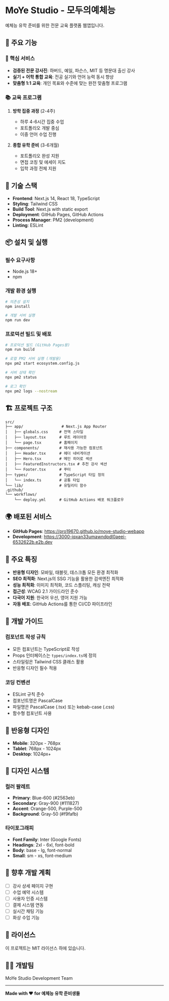 # MoYe Studio - 모두의예체능

예체능 유학 준비를 위한 전문 교육 플랫폼 웹앱입니다.

## 🎨 주요 기능

### 🎯 핵심 서비스
- **검증된 전문 강사진**: 하버드, 예일, 파슨스, MIT 등 명문대 출신 강사
- **실기 + 어학 통합 교육**: 전공 실기와 언어 능력 동시 향상
- **맞춤형 1:1 교육**: 개인 목표와 수준에 맞는 완전 맞춤형 프로그램

### 📚 교육 프로그램
1. **방학 집중 과정** (2-4주)
   - 하루 4-6시간 집중 수업
   - 포트폴리오 개발 중심
   - 이중 언어 수업 진행

2. **종합 유학 준비** (3-6개월)
   - 포트폴리오 완성 지원
   - 면접 코칭 및 에세이 지도
   - 입학 과정 전체 지원

## 🚀 기술 스택

- **Frontend**: Next.js 14, React 18, TypeScript
- **Styling**: Tailwind CSS
- **Build Tool**: Next.js with static export
- **Deployment**: GitHub Pages, GitHub Actions
- **Process Manager**: PM2 (development)
- **Linting**: ESLint

## 📦 설치 및 실행

### 필수 요구사항
- Node.js 18+ 
- npm

### 개발 환경 실행
```bash
# 의존성 설치
npm install

# 개발 서버 실행
npm run dev
```

### 프로덕션 빌드 및 배포
```bash
# 프로덕션 빌드 (GitHub Pages용)
npm run build

# 로컬 PM2 서버 실행 (개발용)
npx pm2 start ecosystem.config.js

# 서버 상태 확인
npx pm2 status

# 로그 확인
npx pm2 logs --nostream
```

## 🏗️ 프로젝트 구조

```
src/
├── app/                 # Next.js App Router
│   ├── globals.css     # 전역 스타일
│   ├── layout.tsx      # 루트 레이아웃
│   └── page.tsx        # 홈페이지
├── components/         # 재사용 가능한 컴포넌트
│   ├── Header.tsx      # 헤더 네비게이션
│   ├── Hero.tsx        # 메인 히어로 섹션
│   ├── FeaturedInstructors.tsx # 추천 강사 섹션
│   └── Footer.tsx      # 푸터
├── types/              # TypeScript 타입 정의
│   └── index.ts        # 공통 타입
└── lib/                # 유틸리티 함수
.github/
└── workflows/
    └── deploy.yml      # GitHub Actions 배포 워크플로우
```

## 🌍 배포된 서비스

- **GitHub Pages**: https://pro19670.github.io/moye-studio-webapp
- **Development**: https://3000-iqxan33umawndpdl0aeei-6532622b.e2b.dev

## 🎯 주요 특징

- **반응형 디자인**: 모바일, 태블릿, 데스크톱 모든 환경 최적화
- **SEO 최적화**: Next.js의 SSG 기능을 활용한 검색엔진 최적화
- **성능 최적화**: 이미지 최적화, 코드 스플리팅, 캐싱 전략
- **접근성**: WCAG 2.1 가이드라인 준수
- **다국어 지원**: 한국어 우선, 영어 지원 가능
- **자동 배포**: GitHub Actions를 통한 CI/CD 파이프라인

## 🔧 개발 가이드

### 컴포넌트 작성 규칙
- 모든 컴포넌트는 TypeScript로 작성
- Props 인터페이스는 `types/index.ts`에 정의
- 스타일링은 Tailwind CSS 클래스 활용
- 반응형 디자인 필수 적용

### 코딩 컨벤션
- ESLint 규칙 준수
- 컴포넌트명은 PascalCase
- 파일명은 PascalCase (.tsx) 또는 kebab-case (.css)
- 함수형 컴포넌트 사용

## 📱 반응형 디자인

- **Mobile**: 320px - 768px
- **Tablet**: 768px - 1024px  
- **Desktop**: 1024px+

## 🎨 디자인 시스템

### 컬러 팔레트
- **Primary**: Blue-600 (#2563eb)
- **Secondary**: Gray-900 (#111827)
- **Accent**: Orange-500, Purple-500
- **Background**: Gray-50 (#f9fafb)

### 타이포그래피
- **Font Family**: Inter (Google Fonts)
- **Headings**: 2xl - 6xl, font-bold
- **Body**: base - lg, font-normal
- **Small**: sm - xs, font-medium

## 🚀 향후 개발 계획

- [ ] 강사 상세 페이지 구현
- [ ] 수업 예약 시스템
- [ ] 사용자 인증 시스템
- [ ] 결제 시스템 연동
- [ ] 실시간 채팅 기능
- [ ] 화상 수업 기능

## 📄 라이선스

이 프로젝트는 MIT 라이선스 하에 있습니다.

## 👨‍💻 개발팀

MoYe Studio Development Team

---

**Made with ❤️ for 예체능 유학 준비생들**
